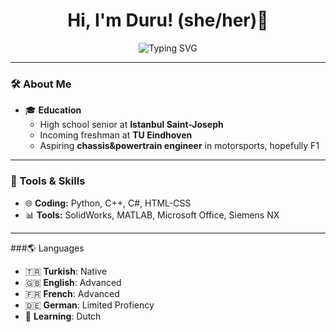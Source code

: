 <h1 align="center">Hi, I'm Duru! (she/her)👋</h1>

<p align="center">
  <img src="https://readme-typing-svg.demolab.com?font=Fira+Code&weight=500&size=24&pause=1000&color=FF6F61&center=true&width=435&lines=Aspiring+Engineer+%F0%9F%9A%80;Future+F1+Engineer+%F0%9F%8F%81" alt="Typing SVG" />
</p>

---

### 🛠️ About Me  
- 🎓 **Education**  
  - High school senior at **Istanbul Saint-Joseph**  
  - Incoming freshman at **TU Eindhoven**   
  - Aspiring **chassis&powertrain engineer** in motorsports, hopefully F1 

---

### 🔧 Tools & Skills  
- 🌐 **Coding:** Python, C++, C#, HTML-CSS  
- 📊 **Tools:** SolidWorks, MATLAB, Microsoft Office, Siemens NX

---

###🌎 Languages  

- 🇹🇷 **Turkish**: Native  
- 🇬🇧 **English**: Advanced 
- 🇫🇷 **French**: Advanced  
- 🇩🇪 **German**: Limited Profiency 
- 🌱 **Learning**: Dutch  
